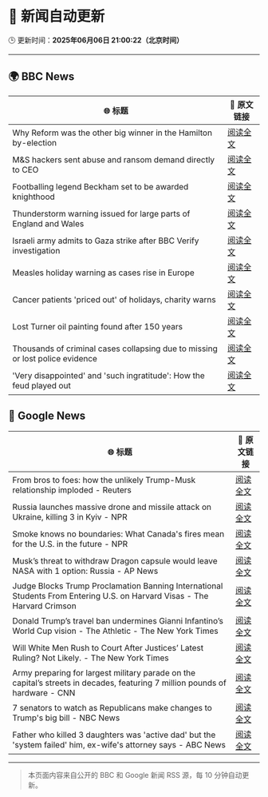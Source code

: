 # 🧠 新闻自动更新

🕒 更新时间：**2025年06月06日 21:00:22（北京时间）**

---

## 🌍 BBC News

| 🌐 标题 | 🔗 原文链接 |
|--------|-------------|
| Why Reform was the other big winner in the Hamilton by-election | [阅读全文](https://www.bbc.com/news/articles/cj42gver2glo) |
| M&S hackers sent abuse and ransom demand directly to CEO | [阅读全文](https://www.bbc.com/news/articles/cr58pqjlnjlo) |
| Footballing legend Beckham set to be awarded knighthood | [阅读全文](https://www.bbc.com/sport/football/articles/cm2309dlepno) |
| Thunderstorm warning issued for large parts of England and Wales | [阅读全文](https://www.bbc.com/news/articles/cq851x1y9eqo) |
| Israeli army admits to Gaza strike after BBC Verify investigation | [阅读全文](https://www.bbc.com/news/articles/cr7zplv35l1o) |
| Measles holiday warning as cases rise in Europe | [阅读全文](https://www.bbc.com/news/articles/c706y4jr95lo) |
| Cancer patients 'priced out' of holidays, charity warns | [阅读全文](https://www.bbc.com/news/articles/cp8ylmm2xelo) |
| Lost Turner oil painting found after 150 years | [阅读全文](https://www.bbc.com/news/articles/clyzp4r70m8o) |
| Thousands of criminal cases collapsing due to missing or lost police evidence | [阅读全文](https://www.bbc.com/news/articles/c3e5289d3njo) |
| 'Very disappointed' and 'such ingratitude': How the feud played out | [阅读全文](https://www.bbc.com/news/videos/czel2j71n49o) |

## 📰 Google News

| 🌐 标题 | 🔗 原文链接 |
|--------|-------------|
| From bros to foes: how the unlikely Trump-Musk relationship imploded - Reuters | [阅读全文](https://news.google.com/rss/articles/CBMiogFBVV95cUxQcUkyS1Vrb05PR19zZXRXaEtCNzZydGxvaUZYcUhBQk9UM29jcDdVVWNTcmR6T1dQRXhoUk9sTmFSZmxYXzdiTDlTc3hnTDJkU1FDZk9taHV6STVySXNWS1BNcXZrM19rcTJhM0wtTVlCM1YwV2gybE83NU5wMERoN1M2cktKN0ExVUttVXlnX3ptVGthb0duT2c1WlpMZmstY1E?oc=5) |
| Russia launches massive drone and missile attack on Ukraine, killing 3 in Kyiv - NPR | [阅读全文](https://news.google.com/rss/articles/CBMimwFBVV95cUxOQWYydEc2d3RyR3l3OWVnU1dpQ3BocXRzZFlUWGo2cEFuY3NrREFOeTFSeWVOQjBvTVBYWklsR0NjQmlqcUEzT0M2cjUxaElYdE9mcmpwUEREaldSQTF0d045MWNGbGx1bmhIZUw4QmtTY1I5czI0d3NrV2ZiQ2lPcEpWYzdlM085a0lQYlp3VEFWRzhIYUl5WWdYQQ?oc=5) |
| Smoke knows no boundaries: What Canada's fires mean for the U.S. in the future - NPR | [阅读全文](https://news.google.com/rss/articles/CBMihwFBVV95cUxNbU5DNmQtR1J2Z0dnSGI5dkNJNEZIVTVoMERXeEFRZEhNbW1uTEZQZXFtRnNRbnFtY2tNZVVpaHUtWXMyelh3TDhhUGZxMkRCT1dwLUQ2emxxLTM0WWpPNThZdkhrVmpzX0ZpcFlaTlgwX2E4Wm1OSWtnaVNlOHJnSGd2a19PdE0?oc=5) |
| Musk’s threat to withdraw Dragon capsule would leave NASA with 1 option: Russia - AP News | [阅读全文](https://news.google.com/rss/articles/CBMilwFBVV95cUxPMDU3QndsTGItRjdlc2NpRnpSYkdQNkhaa2pVZ3AtTGV1amZBUGR5djFUNnJUOEI0amluWTJaOVp4Q2tFR0dXZTJpN0hLYWxCY3BOY19FOUliQWJCMXFnX09CS0g2WEtYNGY0NjlmN1oySFRoXzA0cXdOU1hCcE5VWkVyb2NpSVZrS2NYX2x4M2ZLMmVMeU1V?oc=5) |
| Judge Blocks Trump Proclamation Banning International Students From Entering U.S. on Harvard Visas - The Harvard Crimson | [阅读全文](https://news.google.com/rss/articles/CBMifkFVX3lxTE5oenNiczhIdzI1Ynh0RFZIU1VmOVBRdk9GZnRDT3M4aC1Edm1aS3d3NHAySlNPWnpTU1ZhVlJDV245ZWc3eGpkMm54STlLdm9VT0NHTTNOcmh5QUJZTmVGY0FFNzBxakE3UGIxWVpnc1VGZndENEkwdndsbV9VUQ?oc=5) |
| Donald Trump’s travel ban undermines Gianni Infantino’s World Cup vision - The Athletic - The New York Times | [阅读全文](https://news.google.com/rss/articles/CBMiowFBVV95cUxQN0U1aHM3VUJFWDFfSy04TUlFNklDNTJKQWFFSmlJX2liQWl2RkFoVnZvRzdvWjF4bndHOTBkR3hkUWhTOVhvQ3VnRVVmQVplX1VOSmEtVlIzOTZTS0NPUy00TU04Yk5OYUZ4X3oxMGV3YXV3MEF5RU5DOUpNQWRBMm5tb0xmWTdqZUpHal8ySlJqSEtpc3loUnppQlFnZHV3c1NJ?oc=5) |
| Will White Men Rush to Court After Justices’ Latest Ruling? Not Likely. - The New York Times | [阅读全文](https://news.google.com/rss/articles/CBMijAFBVV95cUxOM0RQTkltd3piSDRYRFVqMmkya3RWeF9TNmdzRlpfcjRoVkxGajlCRVVTRF91cUh1VUZLYjVPb19PRlI2VC1PNTI4MkxUSnNyTDJIMnJZbXprcVN2X2ZGRWQ1SG1pR0VTamM0QTZTQTN1VVgwTzc3amRxcDRQVlQwUGJKV1lvZ18zOGRFWg?oc=5) |
| Army preparing for largest military parade on the capital’s streets in decades, featuring 7 million pounds of hardware - CNN | [阅读全文](https://news.google.com/rss/articles/CBMiiwFBVV95cUxNcU5UOXlfZE9nNHpwWmVUUHEzbEVBQ3RJVEk5QmZQdy1KY29WOTY3clk1TjhJUHhsakd4UjRyU1NvVVhOSWFHVXF5OGdFYWlLUHlWaXJsNTVXNXZvTll5VmQ3NUcyQVgyWV93cHlfQjZjenVWbGEtYWROLWdZRVNfXzg3cHdQdkUydFVn0gGQAUFVX3lxTE51OXVmRmFxckd2RWtZUmliRV9peEdNS1dvdHJUY1JBanZFVjJZbTJWdjBaN2VzbUIxQnViSGlaYmNHNlV5TnlFQVl2dU9IaEotdjRnNGFkdkRfWWR1b2U0dDVYRy1UeFN0OXBJWXlwdzQ5eVFxRWhpdkkyak56aWpkUnpSSkVLYUZvRTRqLWpyNA?oc=5) |
| 7 senators to watch as Republicans make changes to Trump's big bill - NBC News | [阅读全文](https://news.google.com/rss/articles/CBMirwFBVV95cUxQb0I4emJ3SFk5S3dmVmI4WENsTV82aDRPUkJOdG9JTHNNNWhwOGVsM3hJU3JBN1BWQVc0RXMwUFZrcDhfLVdJNkpkcjdkNHNGU2wzcWdaQ0ZvZEN4cGZqZmF4NVZsMnJ6UXBYanRmT2otSmh2c0F3RjRVX1c4VDdlUWdFa0gzemlwNWZZNWxZdkpnUkR0T1U4S1NSYXRtcThCaFVJVDNiLVlIcjVwTG5n0gFWQVVfeXFMTzhLX21NU3J3V1lrOWFHUTNhQllpZUdRNllfZUUzYnBoemduNFI5WWNFSk12QWFEdTB0ZGhodC1zdlFDeWotQnl6M0V0Nm9OVzJNR0VtcXc?oc=5) |
| Father who killed 3 daughters was 'active dad' but the 'system failed' him, ex-wife's attorney says - ABC News | [阅读全文](https://news.google.com/rss/articles/CBMimwFBVV95cUxQOUtneTdzN1V4NzRCWlU0U2lHdTNLb2FTWmdLY0dJd0VzaC1LR0c5bTJXcGZ5Ti10by1VNmFIbFNhNlpEVWZGaG1XSHJGbFNqb3Zmd1d4cVk2Sm5WbFFJMDdhWUpGUkcxNUtNT2dmZkxLZS12RllLU1pXZjM2TFRUMzRSUEpUMFZRSU9BSXdXdGdBWmdPdEt1amJjQdIBoAFBVV95cUxOd01PdEJwcjRvWG5pcWtXYTl3azFqaTZmbHNqX2k0S0hlUGhRcWluSHRvcjQtcXZMbmIyaWVVMzZfV1B4QjBQV2R5WURxS042eE9NOEgxNGVOb2tSODd5UERiZHgxUUxEemk2ZVJ6LWNMLTExdHR4eXJPUzBKazF4MzFfalRLUE1FZXZ3Z3E0RFBxczlSdGdLcmpMTlJrSzda?oc=5) |

---
> 本页面内容来自公开的 BBC 和 Google 新闻 RSS 源，每 10 分钟自动更新。